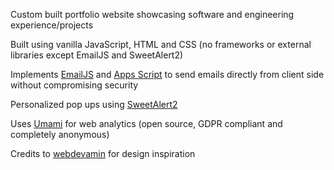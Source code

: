 Custom built portfolio website showcasing software and engineering experience/projects

Built using vanilla JavaScript, HTML and CSS (no frameworks or external libraries except EmailJS and SweetAlert2)

Implements [EmailJS](https://www.emailjs.com/) and [Apps Script](https://developers.google.com/apps-script) to send emails directly from client side without compromising security

Personalized pop ups using [SweetAlert2](https://sweetalert2.github.io/)

Uses [Umami](https://umami.is/) for web analytics (open source, GDPR compliant and completely anonymous)

Credits to [webdevamin](https://webdevamin.com/) for design inspiration
